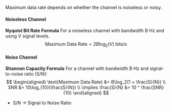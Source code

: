 Maximum data rate depends on whether the channel is noiseless or noisy. 

#### Noiseless Channel

**Nyquist Bit Rate Formula**
For a noiseless channel with bandwidth B Hz and using V signal levels. 
$$
\text{Maximum Data Rate} = 2B\log_2(V) \text{ bits/s}
$$

#### Noise Channel

**Shannon Capacity Formula**
For a channel with bandwidth B Hz and signal-to-noise ratio (S/N):
$$
\begin{aligned} 
\text{Maximum Data Rate} &= B\log_2(1 + \frac{S}{N}) \\
SNR &= 10\log_{10}(\frac{S}{N}) \\
\implies \frac{S}{N} &= 10 ^ \frac{SNR}{10}
\end{aligned}
$$
- S/N -> Signal to Noise Ratio